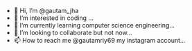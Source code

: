 - 👋 Hi, I’m @gautam_jha
- 👀 I’m interested in coding ...
- 🌱 I’m currently learning computer science engineering...
- 💞️ I’m looking to collaborate but not now...
- 📫 How to reach me @gautamriy69 my instagram account...

<!---
gautam_jha/gautam_jha is a ✨ special ✨ repository because its `README.md` (this file) appears on your GitHub profile.
You can click the Preview link to take a look at your changes.
--->
